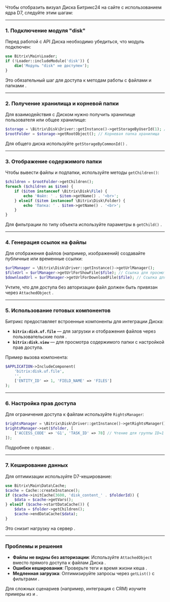 Чтобы отобразить визуал Диска Битрикс24 на сайте с использованием ядра D7, следуйте этим шагам:

---

### 1. **Подключение модуля "disk"**
Перед работой с API Диска необходимо убедиться, что модуль подключен:
```php
use Bitrix\Main\Loader;
if (!Loader::includeModule('disk')) {
    die('Модуль "disk" не доступен');
}
```
Это обязательный шаг для доступа к методам работы с файлами и папками .

---

### 2. **Получение хранилища и корневой папки**
Для взаимодействия с Диском нужно получить хранилище пользователя или общее хранилище:
```php
$storage = \Bitrix\Disk\Driver::getInstance()->getStorageByUserId(1); // Для пользователя с ID=1
$rootFolder = $storage->getRootObject(); // Корневая папка хранилища
```
Для общего диска используйте `getStorageByCommonId()` .

---

### 3. **Отображение содержимого папки**
Чтобы вывести файлы и подпапки, используйте методы `getChildren()`:
```php
$children = $rootFolder->getChildren();
foreach ($children as $item) {
    if ($item instanceof \Bitrix\Disk\File) {
        echo 'Файл: ' . $item->getName() . '<br>';
    } elseif ($item instanceof \Bitrix\Disk\Folder) {
        echo 'Папка: ' . $item->getName() . '<br>';
    }
}
```
Для фильтрации по типу объекта используйте параметры в `getChild()` .

---

### 4. **Генерация ссылок на файлы**
Для отображения файлов (например, изображений) создавайте публичные или временные ссылки:
```php
$urlManager = \Bitrix\Disk\Driver::getInstance()->getUrlManager();
$fileUrl = $urlManager->getUrlForShowFile($file); // Ссылка для просмотра
$downloadUrl = $urlManager->getUrlForDownloadFile($file); // Ссылка для скачивания
```
Учтите, что для доступа без авторизации файл должен быть привязан через `AttachedObject` .

---

### 5. **Использование готовых компонентов**
Битрикс предоставляет встроенные компоненты для интеграции Диска:
- **`bitrix:disk.uf.file`** — для загрузки и отображения файлов через пользовательские поля .
- **`bitrix:disk.view`** — для просмотра содержимого папки с настройкой прав доступа.

Пример вызова компонента:
```php
$APPLICATION->IncludeComponent(
    'bitrix:disk.uf.file',
    '',
    ['ENTITY_ID' => 1, 'FIELD_NAME' => 'FILES']
);
```

---

### 6. **Настройка прав доступа**
Для ограничения доступа к файлам используйте `RightsManager`:
```php
$rightsManager = \Bitrix\Disk\Driver::getInstance()->getRightsManager();
$rightsManager->set($folder, [
    ['ACCESS_CODE' => 'G1', 'TASK_ID' => 78] // Чтение для группы ID=1
]);
```
Подробнее о правах: .

---

### 7. **Кеширование данных**
Для оптимизации используйте D7-кеширование:
```php
use Bitrix\Main\Data\Cache;
$cache = Cache::createInstance();
if ($cache->initCache(3600, 'disk_content_' . $folderId)) {
    $data = $cache->getVars();
} elseif ($cache->startDataCache()) {
    $data = $folder->getChildren();
    $cache->endDataCache($data);
}
```
Это снизит нагрузку на сервер .

---

### Проблемы и решения
- **Файлы не видны без авторизации**: Используйте `AttachedObject` вместо прямого доступа к файлам Диска .
- **Ошибки кеширования**: Проверьте теги и время жизни кеша .
- **Медленная загрузка**: Оптимизируйте запросы через `getList()` с фильтрами .

Для сложных сценариев (например, интеграция с CRM) изучите примеры из  и .
